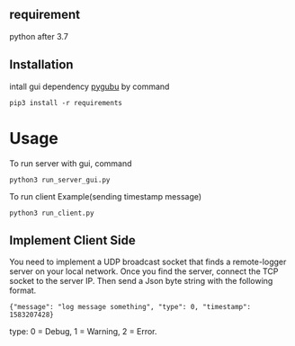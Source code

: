 ## requirement
python after 3.7

## Installation
intall gui dependency [pygubu](https://github.com/alejandroautalan/pygubu) by command
```
pip3 install -r requirements
```

# Usage
To run server with gui, command
```
python3 run_server_gui.py
```

To run client Example(sending timestamp message)
```
python3 run_client.py
```

## Implement Client Side
You need to implement a UDP broadcast socket that finds a remote-logger server on your local network.
Once you find the server, connect the TCP socket to the server IP. Then send a Json byte string with the following format.
```
{"message": "log message something", "type": 0, "timestamp": 1583207428}
```
type: 0 = Debug, 1 = Warning, 2 = Error.

